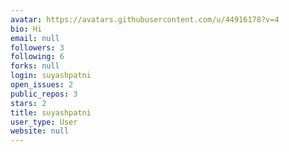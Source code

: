 ```yaml
---
avatar: https://avatars.githubusercontent.com/u/44916178?v=4
bio: Hi
email: null
followers: 3
following: 6
forks: null
login: suyashpatni
open_issues: 2
public_repos: 3
stars: 2
title: suyashpatni
user_type: User
website: null
---
```

